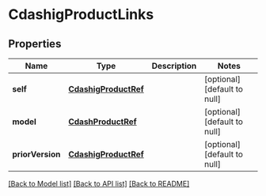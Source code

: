 # CdashigProductLinks

## Properties
Name | Type | Description | Notes
------------ | ------------- | ------------- | -------------
**self** | [**CdashigProductRef**](CdashigProductRef.md) |  | [optional] [default to null]
**model** | [**CdashProductRef**](CdashProductRef.md) |  | [optional] [default to null]
**priorVersion** | [**CdashigProductRef**](CdashigProductRef.md) |  | [optional] [default to null]

[[Back to Model list]](../README.md#documentation-for-models) [[Back to API list]](../README.md#documentation-for-api-endpoints) [[Back to README]](../README.md)


